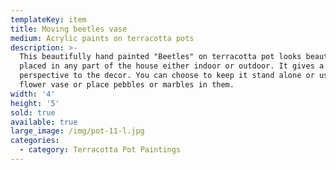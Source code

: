```yaml
---
templateKey: item
title: Moving beetles vase
medium: Acrylic paints on terracotta pots
description: >-
  This beautifully hand painted "Beetles" on terracotta pot looks beautiful when
  placed in any part of the house either indoor or outdoor. It gives a modern
  perspective to the decor. You can choose to keep it stand alone or use as a
  flower vase or place pebbles or marbles in them.
width: '4'
height: '5'
sold: true
available: true
large_image: /img/pot-11-l.jpg
categories:
  - category: Terracotta Pot Paintings
---
```


